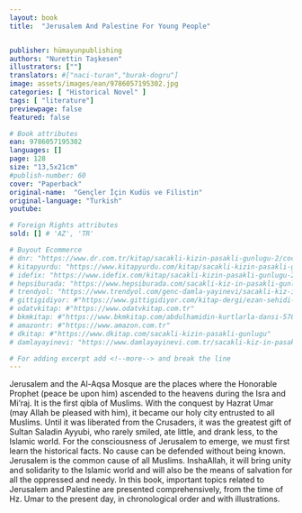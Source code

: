 ```yaml
---
layout: book
title:  "Jerusalem And Palestine For Young People"


publisher: hümayunpublishing
authors: "Nurettin Taşkesen"
illustrators: [""]
translators: #["naci-turan","burak-dogru"]
image: assets/images/ean/9786057195302.jpg
categories: [ "Historical Novel" ]
tags: [ "literature"]
previewpage: false
featured: false

# Book attributes
ean: 9786057195302
languages: []
page: 128
size: "13,5x21cm"
#publish-number: 60
cover: "Paperback"
original-name:  "Gençler İçin Kudüs ve Filistin"
original-language: "Turkish"
youtube:

# Foreign Rights attributes
sold: [] # 'AZ', 'TR'

# Buyout Ecommerce
# dnr: "https://www.dr.com.tr/kitap/sacakli-kizin-pasakli-gunlugu-2/cocuk-ve-genclik/genclik-10-yas/roman-oyku/urunno=0001893059001"
# kitapyurdu: "https://www.kitapyurdu.com/kitap/sacakli-kizin-pasakli-gunlugu-2-/560122.html&filter_name=Sa%C3%A7akl%C4%B1+K%C4%B1z%27%C4%B1n+Pasakl%C4%B1+G%C3%BCnl%C3%BC%C4%9F%C3%BC+2"
# idefix: "https://www.idefix.com/kitap/sacakli-kizin-pasakli-gunlugu-2/cocuk-ve-genclik/genclik-10-yas/roman-oyku/urunno=0001893059001"
# hepsiburada: "https://www.hepsiburada.com/sacakli-kiz-in-pasakli-gunlugu-2-damla-yayinevi-p-HBV000012ER86"
# trendyol: "https://www.trendyol.com/genc-damla-yayinevi/sacakli-kiz-in-pasakli-gunlugu-2-p-54825777"
# gittigidiyor: #"https://www.gittigidiyor.com/kitap-dergi/ezan-sehidi-adnan-menderes_pdp_732728793"
# odatvkitap: #"https://www.odatvkitap.com.tr"
# bkmkitap: #"https://www.bkmkitap.com/abdulhamidin-kurtlarla-dansi-578226"
# amazontr: #"https://www.amazon.com.tr"
# dkitap: #"https://www.dkitap.com/sacakli-kizin-pasakli-gunlugu"
# damlayayinevi: "https://www.damlayayinevi.com.tr/sacakli-kiz-in-pasakli-gunlugu-2-bu-iste-bi-terslik-var"

# For adding excerpt add <!--more--> and break the line
---
```

Jerusalem and the Al-Aqsa Mosque are the
places where the Honorable Prophet (peace be
upon him) ascended to the heavens during the Isra
and Mi’raj. It is the first qibla of Muslims. With the
conquest by Hazrat Umar (may Allah be pleased
with him), it became our holy city entrusted to all
Muslims. Until it was liberated from the Crusaders,
it was the greatest gift of Sultan Saladin Ayyubi,
who rarely smiled, ate little, and drank less, to the
Islamic world. For the consciousness of Jerusalem
to emerge, we must first learn the historical facts.
No cause can be defended without being known.
Jerusalem is the common cause of all Muslims.
InshaAllah, it will bring unity and solidarity to the
Islamic world and will also be the means of salvation for all the oppressed and needy. In this book,
important topics related to Jerusalem and Palestine are presented comprehensively, from the time
of Hz. Umar to the present day, in chronological
order and with illustrations.
<!--more--> 

